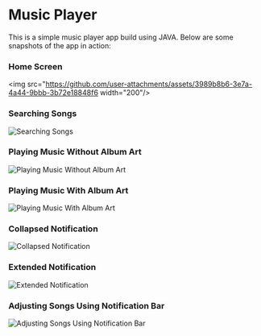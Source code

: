 # Music Player

This is a simple music player app build using JAVA. Below are some snapshots of the app in action:

### Home Screen

<img src="https://github.com/user-attachments/assets/3989b8b6-3e7a-4a44-9bbb-3b72e18848f6 width="200"/>

### Searching Songs
![Searching Songs](assets/snapshots/searching_song.png)


### Playing Music Without Album Art
![Playing Music Without Album Art](assets/snapshots/playing_music_without_album_art.png)

### Playing Music With Album Art
![Playing Music With Album Art](assets/snapshots/playing_music_with_album_art.png)

### Collapsed Notification
![Collapsed Notification](assets/snapshots/collapsed_notification.png)

### Extended Notification
![Extended Notification](assets/snapshots/extended_notification.png)

### Adjusting Songs Using Notification Bar
![Adjusting Songs Using Notification Bar](assets/snapshots/adjusting_songs_using_notification_bar.png)
